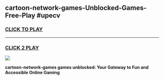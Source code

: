 
## cartoon-network-games-Unblocked-Games-Free-Play #upecv
<h3>
<a href="https://us.freeplayer.one?title=cartoon-network-games&ref=9M">CLICK TO PLAY</a></h3>
<hr>

<h3>
<a href="https://us.freeplayer.one?title=cartoon-network-games&ref=9M">CLICK 2 PLAY</a>
  
</h3>

<a href="https://us.freeplayer.one?title=cartoon-network-games&ref=9M"><img src="https://clearcache.store/games.png"></a>


**cartoon-network-games games unblocked: Your Gateway to Fun and Accessible Online Gaming**
